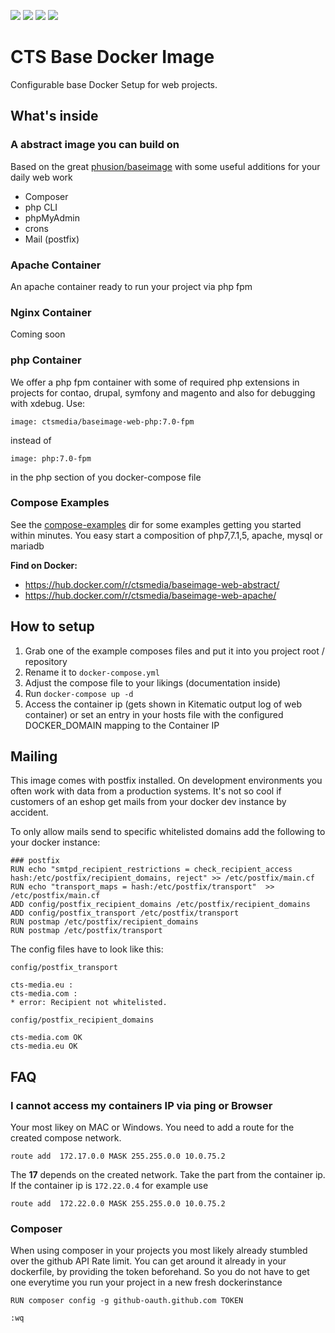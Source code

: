 [![](https://badge.imagelayers.io/ctsmedia/baseimage-web:latest.svg)](https://imagelayers.io/?images=ctsmedia/baseimage-web:latest 'Get your own badge on imagelayers.io')
[![](https://img.shields.io/docker/pulls/ctsmedia/baseimage-web.svg?style=flat-square)](https://hub.docker.com/r/ctsmedia/baseimage-web/)
[![](https://img.shields.io/docker/stars/ctsmedia/baseimage-web.svg?style=flat-square)](https://hub.docker.com/r/ctsmedia/baseimage-web/)
[![](https://img.shields.io/github/license/ctsmedia/docker-baseimage-web.svg?style=flat-square)](https://github.com/ctsmedia/docker-baseimage-web)

# CTS Base Docker Image

Configurable base Docker Setup for web projects.

## What's inside

### A abstract image you can build on

Based on the great [phusion/baseimage](http://phusion.github.io/baseimage-docker/) with some useful additions for
your daily web work

 - Composer
 - php CLI
 - phpMyAdmin
 - crons
 - Mail (postfix)

### Apache Container

An apache container ready to run your project via php fpm

### Nginx Container

Coming soon

### php Container
We offer a php fpm container with some of required php extensions in projects for contao, drupal, symfony and magento and also for debugging with xdebug. Use:
```
image: ctsmedia/baseimage-web-php:7.0-fpm
```
instead of
```
image: php:7.0-fpm
```
in the php section of you docker-compose file


### Compose Examples

See the [compose-examples](compose-examples) dir for some examples getting you started within minutes.
You easy start a composition of php7,7.1,5, apache, mysql or mariadb

**Find on Docker:**
- <https://hub.docker.com/r/ctsmedia/baseimage-web-abstract/>
- <https://hub.docker.com/r/ctsmedia/baseimage-web-apache/>


## How to setup

1. Grab one of the example composes files and put it into you project root / repository
2. Rename it to `docker-compose.yml`
3. Adjust the compose file to your likings (documentation inside)
4. Run `docker-compose up -d`
5. Access the container ip (gets shown in Kitematic output log of web container)
or set an entry in your hosts file with the configured DOCKER_DOMAIN mapping to the Container IP

## Mailing
This image comes with postfix installed. On development environments you often work with data from a production systems.
It's not so cool if customers of an eshop get mails from your docker dev instance by accident.

To only allow mails send to specific whitelisted domains add the following to your docker instance:

```
### postfix
RUN echo "smtpd_recipient_restrictions = check_recipient_access hash:/etc/postfix/recipient_domains, reject" >> /etc/postfix/main.cf
RUN echo "transport_maps = hash:/etc/postfix/transport"  >> /etc/postfix/main.cf
ADD config/postfix_recipient_domains /etc/postfix/recipient_domains
ADD config/postfix_transport /etc/postfix/transport
RUN postmap /etc/postfix/recipient_domains
RUN postmap /etc/postfix/transport
```

The config files have to look like this:

`config/postfix_transport`
```
cts-media.eu :
cts-media.com :
* error: Recipient not whitelisted.
```

`config/postfix_recipient_domains`
```
cts-media.com OK
cts-media.eu OK
```

## FAQ

### I cannot access my containers IP via ping or Browser
Your most likey on MAC or Windows. You need to add a route for the created compose network.
```
route add  172.17.0.0 MASK 255.255.0.0 10.0.75.2
```
The **17** depends on the created network. Take the part from the container ip. If the container ip is `172.22.0.4` for example use
```
route add  172.22.0.0 MASK 255.255.0.0 10.0.75.2
```


### Composer
When using composer in your projects you most likely already stumbled over the github API Rate limit.
You can get around it already in your dockerfile, by providing the token beforehand.
So you do not have to get one everytime you run your project in a new fresh dockerinstance
```
RUN composer config -g github-oauth.github.com TOKEN
```

`:wq`

